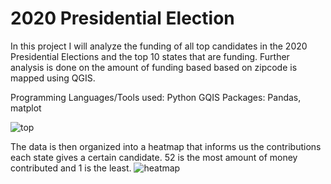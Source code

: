 # 2020 Presidential Election
In this project I will analyze the funding of all top candidates in the 2020 Presidential Elections and the top 10 states that are funding. Further analysis is done on the amount of funding based based on zipcode is mapped using QGIS.

Programming Languages/Tools used: Python GQIS
Packages: Pandas, matplot 


![top](https://user-images.githubusercontent.com/98330114/161576592-800d144b-df34-483d-ae2f-96e3dadf8887.png)

The data is then organized into a heatmap that informs us the contributions each state gives a certain candidate. 52 is the most amount of money contributed and 1 is the least.
![heatmap](https://user-images.githubusercontent.com/98330114/161579531-9c15995d-043e-45f1-93ce-dab1526ef951.png)
